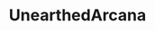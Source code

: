 ---
title: UnearthedArcana
crosslinks:
- dndnext
- DnD
- DnDHomebrew
- boh5e
- DnDBehindTheScreen
- youtubefactsbot
- monsteraday
- ImaginaryMonsters
- DnDGreentext
- OutlandishAdventure
- spelljammer
- DMAcademy
- u_imguralbumbot
- MassdropBot
- john_yukis_bots
- dndgreentext
- bloodborne
- COMPLETEANARCHY
- mapmaking
- respectthreads
---